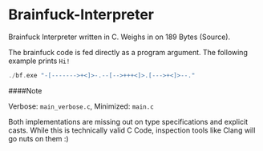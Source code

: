 # Brainfuck-Interpreter
Brainfuck Interpreter written in C. Weighs in on 189 Bytes (Source).

The brainfuck code is fed directly as a program argument. The following example prints `Hi!` 
```c
./bf.exe "-[------->+<]>-.--[-->+++<]>.[--->+<]>--."
```

####Note

Verbose: `main_verbose.c`,
Minimized: `main.c`

Both implementations are missing out on type specifications and explicit casts. While this is technically valid C Code, inspection tools like Clang will go nuts on them :)